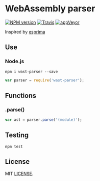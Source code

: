 # WebAssembly parser
[![NPM version](https://img.shields.io/npm/v/wast-parser.svg)](https://www.npmjs.org/package/wast-parser)
[![Travis](https://travis-ci.org/drom/wast-parser.svg)](https://travis-ci.org/drom/wast-parser)
[![appVeyor](https://ci.appveyor.com/api/projects/status/vg09awtk5rgargkb?svg=true)](https://ci.appveyor.com/project/drom/wast-parser)

Inspired by [esprima](https://github.com/jquery/esprima)

## Use
### Node.js

```
npm i wast-parser --save
```

```js
var parser = require('wast-parser');
```

## Functions
### .parse()

```js
var ast = parser.parse('(module)');
```

## Testing
`npm test`


## License
MIT [LICENSE](https://github.com/drom/wast-parser/blob/master/LICENSE).
